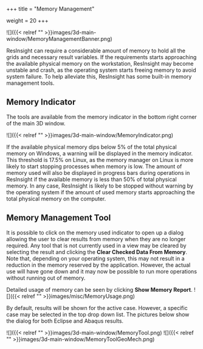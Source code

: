+++
title = "Memory Management"

weight = 20
+++

![]({{< relref "" >}}images/3d-main-window/MemoryManagementBanner.png)

ResInsight can require a considerable amount of memory to hold all the grids and necessary result variables. If the requirements starts approaching the available physical memory on the workstation, ResInsight may become unstable and crash, as the operating system starts freeing memory to avoid system failure. To help alleviate this, ResInsight has some built-in memory management tools.

## Memory Indicator
The tools are available from the memory indicator in the bottom right corner of the main 3D window.

![]({{< relref "" >}}images/3d-main-window/MemoryIndicator.png)

If the available physical memory dips below 5% of the total physical memory on Windows, a warning will be displayed in the memory indicator. This threshold is 17.5% on Linux, as the memory manager on Linux is more likely to start stopping processes when memory is low. The amount of memory used will also be displayed in progress bars during operations in ResInsight if the available memory is less than 50% of total physical memory. In any case, ResInsight is likely to be stopped without warning by the operating system if the amount of used memory starts approaching the total physical memory on the computer.

## Memory Management Tool

It is possible to click on the memory used indicator to open up a dialog allowing the user to clear results from memory when they are no longer required. Any tool that is not currently used in a view may be cleared by selecting the result and clicking the **Clear Checked Data From Memory**. Note that, depending on your operating system, this may not result in a reduction in the memory reserved by the application. However, the actual use will have gone down and it may now be possible to run more operations without running out of memory.

Detailed usage of memory can be seen by clicking **Show Memory Report**.
![]({{< relref "" >}}images/misc/MemoryUsage.png)

By default, results will be shown for the active case. However, a specific case may be selected in the top drop down list. The pictures below show the dialog for both Eclipse and Abaqus results.

![]({{< relref "" >}}images/3d-main-window/MemoryTool.png) ![]({{< relref "" >}}images/3d-main-window/MemoryToolGeoMech.png)
